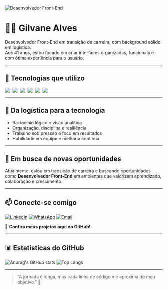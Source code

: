 ![Desenvolvedor Front-End](https://img.shields.io/badge/Desenvolvedor-Front--End-blue?style=for-the-badge)


# 👨‍💻 Gilvane Alves

Desenvolvedor Front-End em transição de carreira, com background sólido em logística.  
Aos 41 anos, estou focado em criar interfaces organizadas, funcionais e com ótima experiência para o usuário.

---

## 🚀 Tecnologias que utilizo

<div style="display: flex; gap: 8px;">
  <img src="https://img.shields.io/badge/HTML5-E34F26?style=for-the-badge&logo=html5&logoColor=white"/>
  <img src="https://img.shields.io/badge/CSS3-1572B6?style=for-the-badge&logo=css3&logoColor=white"/>
  <img src="https://img.shields.io/badge/JavaScript-F7DF1E?style=for-the-badge&logo=javascript&logoColor=black"/>
  <img src="https://img.shields.io/badge/React-20232A?style=for-the-badge&logo=react&logoColor=61DAFB"/>
  <img src="https://img.shields.io/badge/Git-E44C30?style=for-the-badge&logo=git&logoColor=white"/>
  <img src="https://img.shields.io/badge/GitHub-100000?style=for-the-badge&logo=github&logoColor=white"/>
</div>

---

## 💼 Da logística para a tecnologia

- Raciocínio lógico e visão analítica  
- Organização, disciplina e resiliência  
- Trabalho sob pressão e foco em resultados  
- Habilidade em equipe e melhoria contínua  

---

## 🎯 Em busca de novas oportunidades

Atualmente, estou em transição de carreira e buscando oportunidades como **Desenvolvedor Front-End** em ambientes que valorizem aprendizado, colaboração e crescimento.

---

## 📫 Conecte-se comigo

[![LinkedIn](https://img.shields.io/badge/-LinkedIn-blue?style=for-the-badge&logo=linkedin&logoColor=white)](https://www.linkedin.com/in/gilvane-alves-dias/)
[![WhatsApp](https://img.shields.io/badge/-WhatsApp-25D366?style=for-the-badge&logo=whatsapp&logoColor=white)](https://wa.me/5551999709417)
[![Email](https://img.shields.io/badge/-Email-D14836?style=for-the-badge&logo=gmail&logoColor=white)](mailto:gilwanealwes@gmail.com)

📁 **Confira meus projetos aqui no GitHub!**

---

## 📊 Estatísticas do GitHub

![Anurag's GitHub stats](https://github-readme-stats.vercel.app/api?username=GilvaneAlves&show_icons=true&theme=radical)
![Top Langs](https://github-readme-stats.vercel.app/api/top-langs/?username=GilvaneAlves&hide_progress=true)

---

> “A jornada é longa, mas cada linha de código me aproxima do meu objetivo.” 🚀
